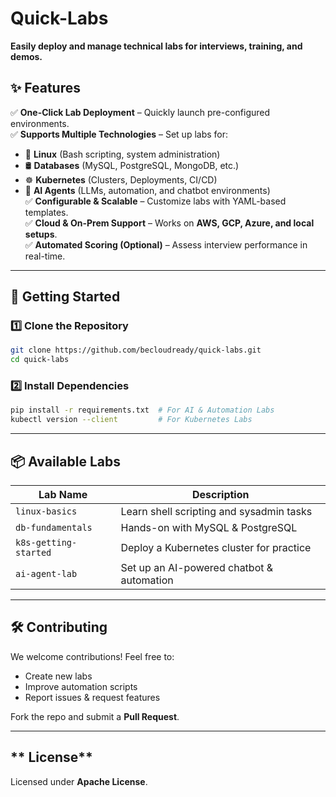 
# **Quick-Labs**   
**Easily deploy and manage technical labs for interviews, training, and demos.**  

## **✨ Features**  
✅ **One-Click Lab Deployment** – Quickly launch pre-configured environments.  
✅ **Supports Multiple Technologies** – Set up labs for:  
   - 🐧 **Linux** (Bash scripting, system administration)  
   - 🛢️ **Databases** (MySQL, PostgreSQL, MongoDB, etc.)  
   - ☸️ **Kubernetes** (Clusters, Deployments, CI/CD)  
   - 🤖 **AI Agents** (LLMs, automation, and chatbot environments)  
✅ **Configurable & Scalable** – Customize labs with YAML-based templates.  
✅ **Cloud & On-Prem Support** – Works on **AWS, GCP, Azure, and local setups**.  
✅ **Automated Scoring (Optional)** – Assess interview performance in real-time.  

---

## **🚀 Getting Started**  
### **1️⃣ Clone the Repository**  
```bash
git clone https://github.com/becloudready/quick-labs.git
cd quick-labs
```

### **2️⃣ Install Dependencies**  
```bash
pip install -r requirements.txt  # For AI & Automation Labs
kubectl version --client         # For Kubernetes Labs
```


---

## **📦 Available Labs**  
| Lab Name  | Description |
|-----------|------------|
| `linux-basics` | Learn shell scripting and sysadmin tasks |
| `db-fundamentals` | Hands-on with MySQL & PostgreSQL |
| `k8s-getting-started` | Deploy a Kubernetes cluster for practice |
| `ai-agent-lab` | Set up an AI-powered chatbot & automation |

---

## **🛠️ Contributing**  
We welcome contributions! Feel free to:  
- Create new labs  
- Improve automation scripts  
- Report issues & request features  

Fork the repo and submit a **Pull Request**.  

---

## ** License**  
Licensed under **Apache License**.  

